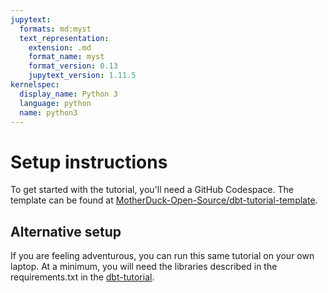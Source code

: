 ```yaml
---
jupytext:
  formats: md:myst
  text_representation:
    extension: .md
    format_name: myst
    format_version: 0.13
    jupytext_version: 1.11.5
kernelspec:
  display_name: Python 3
  language: python
  name: python3
---
```


# Setup instructions

To get started with the tutorial, you'll need a GitHub Codespace. The template can be found at [MotherDuck-Open-Source/dbt-tutorial-template](https://github.com/MotherDuck-Open-Source/dbt-tutorial-template).

## Alternative setup

If you are feeling adventurous, you can run this same tutorial on your own laptop. At a minimum, you will need the libraries described in the requirements.txt in the [dbt-tutorial](https://github.com/MotherDuck-Open-Source/dbt-tutorial-template).
